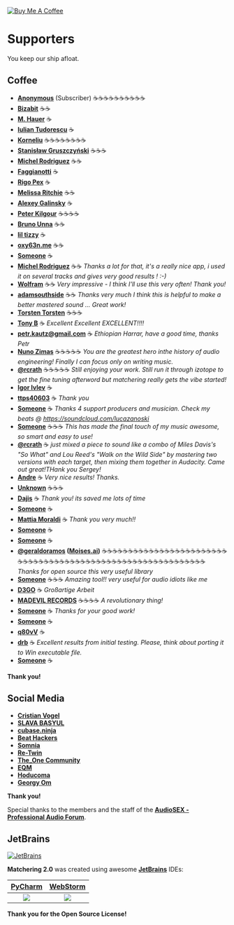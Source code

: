 [![Buy Me A Coffee](https://www.buymeacoffee.com/assets/img/custom_images/orange_img.png)][Tribute]

# Supporters

You keep our ship afloat.

## Coffee

- **[Anonymous][Tribute]** (Subscriber) ☕☕☕☕☕☕☕☕☕☕
- **[Bizabit][Boosty]** ☕☕
- **[M. Hauer][Boosty]** ☕
- **[Iulian Tudorescu][Boosty]** ☕
- **[Korneliu][Boosty]** ☕☕☕☕☕☕☕☕
- **[Stanisław Gruszczyński][Boosty]** ☕☕☕
- **[Michel Rodriguez][Boosty]** ☕☕
- **[Faggianotti][Boosty]** ☕
- **[Rigo Pex][Boosty]** ☕
- **[Melissa Ritchie][Boosty]** ☕☕
- **[Alexey Galinsky][Boosty]** ☕
- **[Peter Kilgour][Boosty]** ☕☕☕☕
- **[Bruno Unna][Boosty]** ☕☕
- **[lil tizzy][Boosty]** ☕
- **[oxy63n.me](https://oxy63n.me/)** ☕☕
- **[Someone][BMC]** ☕
- **[Michel Rodriguez][BMC]** ☕☕ *Thanks a lot for that, it's a really nice app, i used it on several tracks and gives very good results ! :-)*
- **[Wolfram][BMC]** ☕☕ *Very impressive - I think I'll use this very often! Thank you!*
- **[adamsouthside][BMC]** ☕☕ *Thanks very much I think this is helpful to make a better mastered sound ... Great work!*
- **[Torsten Torsten](https://www.buymeacoffee.com/torstentorsten)** ☕☕☕
- **[Tony B][BMC]** ☕ *Excellent Excellent EXCELLENT!!!!*
- **[petr.kautz@gmail.com][BMC]** ☕ *Ethiopian Harrar, have a good time, thanks Petr*
- **[Nuno Zimas][BMC]** ☕☕☕☕☕ *You are the greatest hero inthe history of audio engineering! Finally I can focus only on writing music.*
- **[@rcrath](https://twitter.com/rcrath)** ☕☕☕☕☕ *Still enjoying your work. Still run it through izotope to get the fine tuning afterword but matchering really gets the vibe started!*
- **[Igor Ivlev][BMC]** ☕
- **[ttps40603][BMC]** ☕ *Thank you*
- **[Someone][BMC]** ☕ *Thanks 4 support producers and musician. Check my beats @ https://soundcloud.com/lucazanoski*
- **[Someone][BMC]** ☕☕☕ *This has made the final touch of my music awesome, so smart and easy to use!*
- **[@rcrath](https://twitter.com/rcrath)** ☕ *just mixed a piece to sound like a combo of Miles Davis's "So What" and Lou Reed's "Walk on the Wild Side" by mastering two versions with each target, then mixing them together in Audacity. Came out great!THank you Sergey!*
- **[Andre][BMC]** ☕ *Very nice results! Thanks.*
- **[Unknown][BMC]** ☕☕☕
- **[Dajis][BMC]** ☕ *Thank you! its saved me  lots of time*
- **[Someone][BMC]** ☕
- **[Mattia Moraldi][BMC]** ☕ *Thank you very much!!*
- **[Someone][BMC]** ☕
- **[Someone][BMC]** ☕
- **[@geraldoramos](https://twitter.com/geraldoramos) ([Moises.ai](https://moises.ai))** ☕☕☕☕☕☕☕☕☕☕☕☕☕☕☕☕☕☕☕☕☕☕☕☕☕☕☕☕☕☕☕☕☕☕☕☕☕☕☕☕☕☕☕☕☕☕☕☕☕☕☕☕☕☕☕☕☕☕☕☕ *Thanks for open source this very useful library*
- **[Someone][BMC]** ☕☕☕ *Amazing tool!! very useful for audio idiots like me*
- **[D3GO][BMC]** ☕ *Großartige Arbeit*
- **[MADEVIL RECORDS](https://www.youtube.com/channel/UCpmVeMJDrfHI56FEbMQ10zg)** ☕☕☕☕ *A revolutionary thing!*
- **[Someone][BMC]** ☕ *Thanks for your good work!*
- **[Someone][BMC]** ☕
- **[q80vV][BMC]** ☕
- **[drb][BMC]** ☕ *Excellent results from initial testing. Please, think about porting it to Win executable file.*
- **[Someone][BMC]** ☕

**Thank you!**

## Social Media

- **[Cristian Vogel](https://twitter.com/neverenginelabs)**
- **[SLAVA BASYUL](https://www.youtube.com/channel/UCsbS60o4lEjXcicQiMi912A)**
- **[cubase.ninja](https://cubase.ninja/)**
- **[Beat Hackers](https://soundcloud.com/beat-hackers)**
- **[Somnia](https://soundcloud.com/somnia)**
- **[Re-Twin](https://soundcloud.com/re-twin/)**
- **[The_One Community](https://vk.com/the_one_community)**
- **[EQM](https://soundcloud.com/endque)**
- **[Hoducoma](https://soundcloud.com/hoducoma)**
- **[Georgy Om](https://soundcloud.com/georgy-om)**

**Thank you!**

Special thanks to the members and the staff of the **[AudioSEX - Professional Audio Forum](https://audiosex.pro/)**.

## JetBrains

[![JetBrains](https://raw.githubusercontent.com/sergree/matchering/master/images/JetBrains.png)](https://www.jetbrains.com)

**Matchering 2.0** was created using awesome **[JetBrains]** IDEs:

[PyCharm] | [WebStorm]
:-------------------------:|:-------------------------:
[![](https://raw.githubusercontent.com/sergree/matchering/master/images/PyCharm.png)][PyCharm] | [![](https://raw.githubusercontent.com/sergree/matchering/master/images/WebStorm.png)][WebStorm]

**Thank you for the Open Source License!**

[JetBrains]: https://www.jetbrains.com/?from=Matchering
[PyCharm]: https://www.jetbrains.com/pycharm/?from=Matchering
[WebStorm]: https://www.jetbrains.com/webstorm/?from=Matchering
[BMC]: https://www.buymeacoffee.com/sergree
[Boosty]: https://boosty.to/sergree
[PIPME]: https://pip.me/sergree
[Tribute]: https://t.me/tribute/app?startapp=de85




